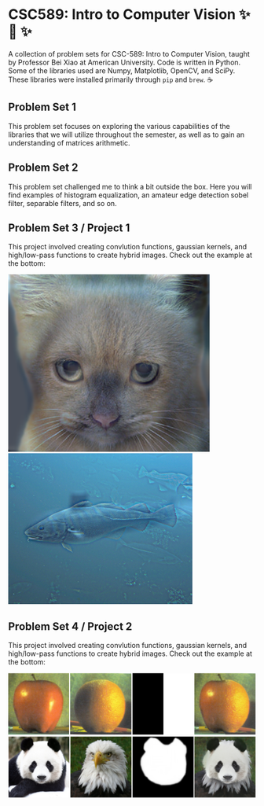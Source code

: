 # CSC589: Intro to Computer Vision  :sparkles: :eyes: :sparkles:
A collection of problem sets for CSC-589: Intro to Computer Vision, taught by Professor Bei Xiao at
American University. Code is written in Python. Some of the libraries used are Numpy, Matplotlib,
OpenCV, and SciPy. These libraries were installed primarily through ```pip``` and ```brew```. :coffee:

## Problem Set 1
This problem set focuses on exploring the various capabilities of the libraries that we will utilize throughout
the semester, as well as to gain an understanding of matrices arithmetic.

## Problem Set 2
This problem set challenged me to think a bit outside the box. Here you will find examples of histogram
equalization, an amateur edge detection sobel filter, separable filters, and so on.

## Problem Set 3 / Project 1
This project involved creating convlution functions, gaussian kernels, and high/low-pass functions
to create hybrid images. Check out the example at the bottom: 

![Hybrid image of cat and dog](/yan_shi_ps3/images/output/hybrid_image_catto_doggo_v2_color.png)
![Hybrid image of fish and submarine](yan_shi_ps3/images/output/hybrid_fish_sub_v2_color.png)

## Problem Set 4 / Project 2
This project involved creating convlution functions, gaussian kernels, and high/low-pass functions
to create hybrid images. Check out the example at the bottom: 

![Blended Orange & Apple](/yan_shi_ps4/data/output/image1_project2.png)
![Blended Panda Eagle](/yan_shi_ps4/data/output/image2_project2.png)
